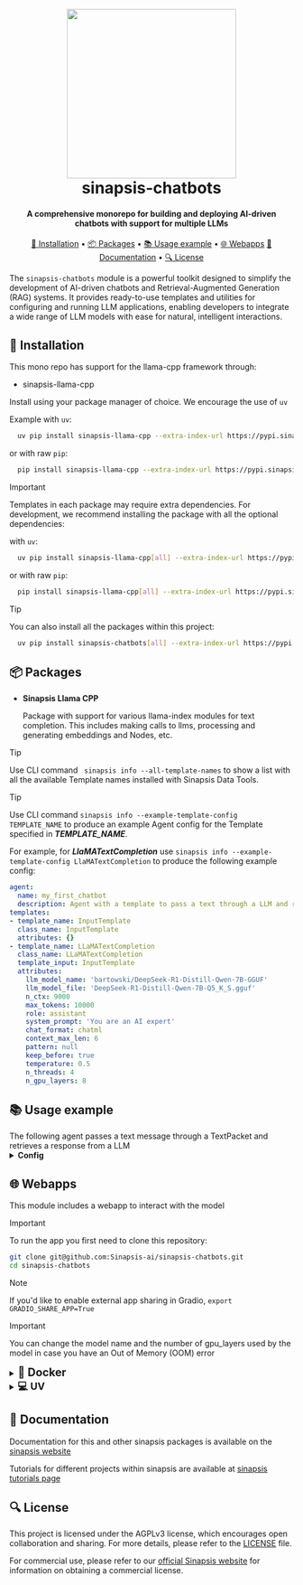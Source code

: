 <h1 align="center">
<br>
<a href="https://sinapsis.tech/">
  <img
    src="https://github.com/Sinapsis-AI/brand-resources/blob/main/sinapsis_logo/4x/logo.png?raw=true"
    alt="" width="300">
</a>
<br>
sinapsis-chatbots
<br>
</h1>

<h4 align="center">A comprehensive monorepo for building and deploying AI-driven chatbots with support for multiple LLMs</h4>

<p align="center">
<a href="#installation">🐍 Installation</a> •
<a href="#packages">📦 Packages</a> •
<a href="#example">📚 Usage example</a> •
<a href="#webapps">🌐 Webapps</a>
<a href="#documentation">📙 Documentation</a> •
<a href="#license">🔍 License</a>
</p>

The `sinapsis-chatbots` module is a powerful toolkit designed to simplify the development of AI-driven chatbots and Retrieval-Augmented Generation (RAG) systems. It provides ready-to-use templates and utilities for configuring and running LLM applications, enabling developers to integrate a wide range of LLM models with ease for natural, intelligent interactions.

<h2 id="installation">🐍 Installation</h2>

This mono repo has support for the  llama-cpp framework through:

* sinapsis-llama-cpp
  


Install using your package manager of choice. We encourage the use of <code>uv</code>

Example with <code>uv</code>:

```bash
  uv pip install sinapsis-llama-cpp --extra-index-url https://pypi.sinapsis.tech
```
 or with raw <code>pip</code>:
```bash
  pip install sinapsis-llama-cpp --extra-index-url https://pypi.sinapsis.tech
```

> [!IMPORTANT]
> Templates in each package may require extra dependencies. For development, we recommend installing the package with all the optional dependencies:
>

with <code>uv</code>:

```bash
  uv pip install sinapsis-llama-cpp[all] --extra-index-url https://pypi.sinapsis.tech
```
 or with raw <code>pip</code>:
```bash
  pip install sinapsis-llama-cpp[all] --extra-index-url https://pypi.sinapsis.tech
```

> [!TIP]
> You can also install all the packages within this project:
>
```bash
  uv pip install sinapsis-chatbots[all] --extra-index-url https://pypi.sinapsis.tech
```
<h2 id="packages">📦 Packages</h2>


- **Sinapsis Llama CPP**
  
    Package with support for various llama-index modules for text completion. This includes
    making calls to llms, processing and generating embeddings and Nodes, etc.



> [!TIP]
> Use CLI command ``` sinapsis info --all-template-names``` to show a list with all the available Template names installed with Sinapsis Data Tools.

> [!TIP]
> Use CLI command ```sinapsis info --example-template-config TEMPLATE_NAME``` to produce an example Agent config for the Template specified in ***TEMPLATE_NAME***.

For example, for ***LlaMATextCompletion*** use ```sinapsis info --example-template-config LlaMATextCompletion``` to produce the following example config:

```yaml
agent:
  name: my_first_chatbot
  description: Agent with a template to pass a text through a LLM and return a response
templates:
- template_name: InputTemplate
  class_name: InputTemplate
  attributes: {}
- template_name: LLaMATextCompletion
  class_name: LLaMATextCompletion
  template_input: InputTemplate
  attributes:
    llm_model_name: 'bartowski/DeepSeek-R1-Distill-Qwen-7B-GGUF'
    llm_model_file: 'DeepSeek-R1-Distill-Qwen-7B-Q5_K_S.gguf'
    n_ctx: 9000
    max_tokens: 10000
    role: assistant
    system_prompt: 'You are an AI expert'
    chat_format: chatml
    context_max_len: 6
    pattern: null
    keep_before: true
    temperature: 0.5
    n_threads: 4
    n_gpu_layers: 8
```

<h2 id="example">📚 Usage example</h2>
The following agent passes a text message through a TextPacket and retrieves a response from a LLM
<details id='usage'><summary><strong><span style="font-size: 1.0em;"> Config</span></strong></summary>

```yaml
agent:
  name: chat_completion
  description: Agent with a chatbot that makes a call to the LLM model using a context uploaded from a file

templates:
- template_name: InputTemplate
  class_name: InputTemplate
  attributes: { }

- template_name: TextInput
  class_name: TextInput
  template_input: InputTemplate
  attributes:
    text: what is AI?
- template_name: LLaMATextCompletion
  class_name: LLaMATextCompletion
  template_input: TextInput
  attributes:
    llm_model_name: bartowski/DeepSeek-R1-Distill-Qwen-7B-GGUF
    llm_model_file: DeepSeek-R1-Distill-Qwen-7B-Q5_K_S.gguf
    n_ctx: 9000
    max_tokens: 10000
    temperature: 0.7
    n_threads: 8
    n_gpu_layers: 29
    chat_format: chatml
    system_prompt : "You are a python and AI agents expert and you provided reasoning behind every answer you give."
    keep_before: True
```
</details>
<h2 id="webapps">🌐 Webapps</h2>

This module includes a webapp to interact with the model

> [!IMPORTANT]
> To run the app you first need to clone this repository:

```bash
git clone git@github.com:Sinapsis-ai/sinapsis-chatbots.git
cd sinapsis-chatbots
```

> [!NOTE]
> If you'd like to enable external app sharing in Gradio, `export GRADIO_SHARE_APP=True`

> [!IMPORTANT]
> You can change the model name and the number of gpu_layers used by the model in case you have an Out of Memory (OOM) error


<details>
<summary id="uv"><strong><span style="font-size: 1.4em;">🐳 Docker</span></strong></summary>

**IMPORTANT** This docker image depends on the sinapsis-nvidia:base image. Please refer to the official [sinapsis](https://github.com/Sinapsis-ai/sinapsis?tab=readme-ov-file#docker) instructions to Build with Docker.

1. **Build the sinapsis-chatbots image**:
```bash
docker compose -f docker/compose.yaml build
```
2. **Start the container**
```bash
docker compose -f docker/compose_apps.yaml up sinapsis-simple-chatbot -d
```
2. Check the status:
```bash
docker logs -f sinapsis-simple-chatbot
```
3. The logs will display the URL to access the webapp, e.g.,:
```bash
Running on local URL:  http://127.0.0.1:7860
```
**NOTE**: The url may be different, check the logs
4. To stop the app:
```bash
docker compose -f docker/compose_apps.yaml down
```

**To use a different chatbot configuration (e.g. OpenAI-based chat), update the `AGENT_CONFIG_PATH` environmental variable to point to the desired YAML file.**

For example, to use OpenAI chat:
```yaml
environment:
 AGENT_CONFIG_PATH: webapps/configs/openai_simple_chat.yaml
 OPENAI_API_KEY: your_api_key
```

</details>
<details>
<summary><strong><span style="font-size: 1.25em;">💻  UV</span></strong></summary>

1. Export the environment variable to install the python bindings for llama-cpp



```bash
export CMAKE_ARGS="-DGGML_CUDA=on"
export FORCE_CMAKE="1"
```
2. export CUDACXX:
```bash
export CUDACXX=$(command -v nvcc)
```
3. **Create the virtual environment and sync dependencies:**

```bash
uv sync --frozen
```

4. **Install the wheel**:
```bash
uv pip install sinapsis-chatbots[all] --extra-index-url https://pypi.sinapsis.tech
```

5. **Run the webapp**:
```bash
uv run webapps/llama_cpp_simple_chatbot.py
```

**NOTE:** To use OpenAI for the simple chatbot, set your API key and specify the correct configuration file
```bash
export AGENT_CONFIG_PATH=webapps/configs/openai_simple_chat.yaml
export OPENAI_API_KEY=your_api_key
```
and run step 3 again

6. **The terminal will display the URL to access the webapp, e.g.**:

NOTE: The url can be different, check the output of the terminal
```bash
Running on local URL:  http://127.0.0.1:7860
```

</details>


<h2 id="documentation">📙 Documentation</h2>

Documentation for this and other sinapsis packages is available on the [sinapsis website](https://docs.sinapsis.tech/docs)

Tutorials for different projects within sinapsis are available at [sinapsis tutorials page](https://docs.sinapsis.tech/tutorials)


<h2 id="license">🔍 License</h2>

This project is licensed under the AGPLv3 license, which encourages open collaboration and sharing. For more details, please refer to the [LICENSE](LICENSE) file.

For commercial use, please refer to our [official Sinapsis website](https://sinapsis.tech) for information on obtaining a commercial license.





